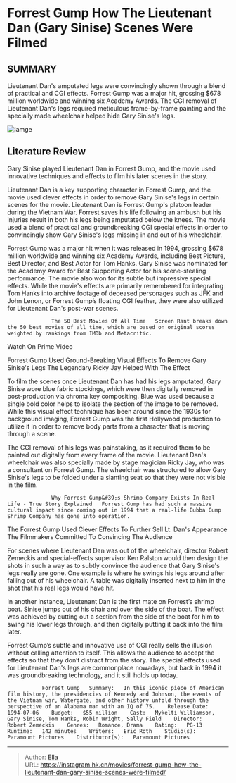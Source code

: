 # Forrest Gump How The Lieutenant Dan (Gary Sinise) Scenes Were Filmed


## SUMMARY 



  Lieutenant Dan&#39;s amputated legs were convincingly shown through a blend of practical and CGI effects.   Forrest Gump was a major hit, grossing $678 million worldwide and winning six Academy Awards.   The CGI removal of Lieutenant Dan&#39;s legs required meticulous frame-by-frame painting and the specially made wheelchair helped hide Gary Sinise&#39;s legs.  

![iamge](https://static1.srcdn.com/wordpress/wp-content/uploads/2022/01/Forrest-Gump-How-Gary-Sinise-Lieutenant-dan-scenes-were-filmed.jpg)

## Literature Review

Gary Sinise played Lieutenant Dan in Forrest Gump, and the movie used innovative techniques and effects to film his later scenes in the story.





Lieutenant Dan is a key supporting character in Forrest Gump, and the movie used clever effects in order to remove Gary Sinise&#39;s legs in certain scenes for the movie. Lieutenant Dan is Forrest Gump&#39;s platoon leader during the Vietnam War. Forrest saves his life following an ambush but his injuries result in both his legs being amputated below the knees. The movie used a blend of practical and groundbreaking CGI special effects in order to convincingly show Gary Sinise&#39;s legs missing in and out of his wheelchair.




Forrest Gump was a major hit when it was released in 1994, grossing $678 million worldwide and winning six Academy Awards, including Best Picture, Best Director, and Best Actor for Tom Hanks. Gary Sinise was nominated for the Academy Award for Best Supporting Actor for his scene-stealing performance. The movie also won for its subtle but impressive special effects. While the movie&#39;s effects are primarily remembered for integrating Tom Hanks into archive footage of deceased personages such as JFK and John Lenon, or Forrest Gump’s floating CGI feather, they were also utilized for Lieutenant Dan&#39;s post-war scenes.

                  The 50 Best Movies Of All Time   Screen Rant breaks down the 50 best movies of all time, which are based on original scores weighted by rankings from IMDb and Metacritic.   

Watch On Prime Video


 Forrest Gump Used Ground-Breaking Visual Effects To Remove Gary Sinise&#39;s Legs 
The Legendary Ricky Jay Helped With The Effect
         




To film the scenes once Lieutenant Dan has had his legs amputated, Gary Sinise wore blue fabric stockings, which were then digitally removed in post-production via chroma key compositing. Blue was used because a single bold color helps to isolate the section of the image to be removed. While this visual effect technique has been around since the 1930s for background imaging, Forrest Gump was the first Hollywood production to utilize it in order to remove body parts from a character that is moving through a scene.

The CGI removal of his legs was painstaking, as it required them to be painted out digitally from every frame of the movie. Lieutenant Dan&#39;s wheelchair was also specially made by stage magician Ricky Jay, who was a consultant on Forrest Gump. The wheelchair was structured to allow Gary Sinise&#39;s legs to be folded under a slanting seat so that they were not visible in the film.

                  Why Forrest Gump&#39;s Shrimp Company Exists In Real Life - True Story Explained   Forrest Gump has had such a massive cultural impact since coming out in 1994 that a real-life Bubba Gump Shrimp Company has gone into operation.   






 The Forrest Gump Used Clever Effects To Further Sell Lt. Dan&#39;s Appearance 
The Filmmakers Committed To Convincing The Audience
          

For scenes where Lieutenant Dan was out of the wheelchair, director Robert Zemeckis and special-effects supervisor Ken Ralston would then design the shots in such a way as to subtly convince the audience that Gary Sinise&#39;s legs really are gone. One example is where he swings his legs around after falling out of his wheelchair. A table was digitally inserted next to him in the shot that his real legs would have hit.

In another instance, Lieutenant Dan is the first mate on Forrest’s shrimp boat. Sinise jumps out of his chair and over the side of the boat. The effect was achieved by cutting out a section from the side of the boat for him to swing his lower legs through, and then digitally putting it back into the film later.

Forrest Gump’s subtle and innovative use of CGI really sells the illusion without calling attention to itself. This allows the audience to accept the effects so that they don’t distract from the story. The special effects used for Lieutenant Dan&#39;s legs are commonplace nowadays, but back in 1994 it was groundbreaking technology, and it still holds up today.




               Forrest Gump   Summary:   In this iconic piece of American film history, the presidencies of Kennedy and Johnson, the events of the Vietnam war, Watergate, and other history unfold through the perspective of an Alabama man with an IQ of 75.    Release Date:   1994-07-06    Budget:   $55 million    Cast:   Mykelti Williamson, Gary Sinise, Tom Hanks, Robin Wright, Sally Field    Director:   Robert Zemeckis    Genres:   Romance, Drama    Rating:   PG-13    Runtime:   142 minutes    Writers:   Eric Roth    Studio(s):   Paramount Pictures    Distributor(s):   Paramount Pictures      

---

> Author: [Ella](https://instagram.hk.cn/)  
> URL: https://instagram.hk.cn/movies/forrest-gump-how-the-lieutenant-dan-gary-sinise-scenes-were-filmed/  

